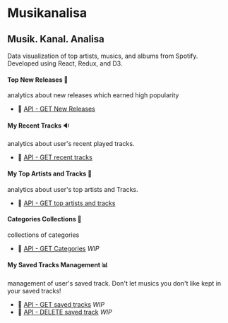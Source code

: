 # Musikanalisa

## Musik. Kanal. Analisa

Data visualization of top artists, musics, and albums from Spotify. Developed using React, Redux, and D3.

#### __Top New Releases__ 🎉
analytics about new releases which earned high popularity
  - 🔗 [API - GET New Releases](https://developer.spotify.com/web-api/get-list-new-releases/)

#### __My Recent Tracks__ 🔉

analytics about user's recent played tracks.
  - 🔗 [API - GET recent tracks](https://developer.spotify.com/web-api/web-api-personalization-endpoints/get-recently-played/)

#### __My Top Artists and Tracks__ 🎵
analytics about user's top artists and Tracks.
  - 🔗 [API - GET top artists and tracks](https://developer.spotify.com/web-api/get-users-top-artists-and-tracks/)

#### __Categories Collections__ 🎉
collections of categories
  - 🔗 [API - GET Categories](https://developer.spotify.com/web-api/get-list-categories/) *WIP*

#### __My Saved Tracks Management__ 📊
management of user's saved track. Don't let musics you don't like kept in your saved tracks!
  - 🔗 [API - GET saved tracks](https://developer.spotify.com/web-api/get-users-saved-tracks/) *WIP*
  - 🔗 [API - DELETE saved track](https://developer.spotify.com/web-api/remove-tracks-user/) *WIP*
